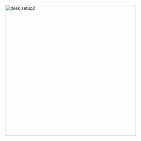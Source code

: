 
<img width="432" alt="desk setup2" src="https://github.com/user-attachments/assets/0a6bad27-252c-4179-a8c2-baa992401afb" />
